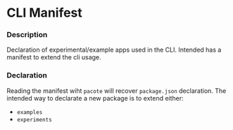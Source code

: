 # CLI Manifest

### Description

Declaration of experimental/example apps used in the CLI. Intended has a manifest to extend the cli usage.

### Declaration

Reading the manifest wiht `pacote` will recover `package.json` declaration. The intended way to declarate a new package is to extend either:

- `examples`
- `experiments`

